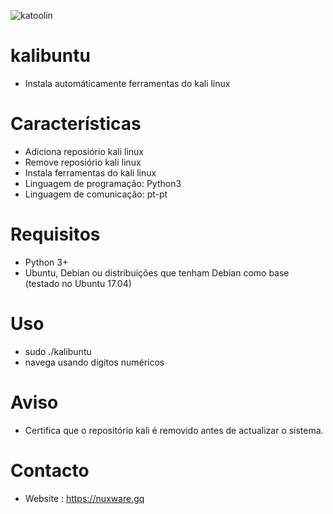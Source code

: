 ![katoolin](https://cloud.githubusercontent.com/assets/8742190/9415562/83397aae-4840-11e5-8f72-28dfffcc70a9.png)
# kalibuntu
- Instala automáticamente ferramentas do kali linux

# Características
- Adiciona reposiório kali linux
- Remove reposiório kali linux
- Instala ferramentas do kali linux
- Linguagem de programação: Python3
- Linguagem de comunicação: pt-pt

# Requisitos
- Python 3+
- Ubuntu, Debian ou distribuições que tenham Debian como base (testado no Ubuntu 17.04)

# Uso
- sudo ./kalibuntu
- navega usando digitos numéricos

# Aviso
- Certifica que o repositório kali é removido antes de actualizar o sistema.

# Contacto
- Website : https://nuxware.gq

